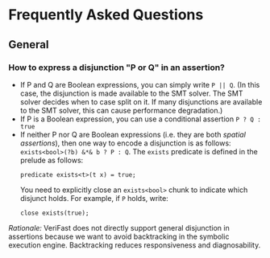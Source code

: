 # Frequently Asked Questions

## General

### How to express a disjunction "P or Q" in an assertion?

- If P and Q are Boolean expressions, you can simply write `P || Q`. (In this case, the disjunction is made available to the SMT solver. The SMT solver decides when to case split on it. If many disjunctions are available to the SMT solver, this can cause performance degradation.)
- If P is a Boolean expression, you can use a conditional assertion `P ? Q : true`
- If neither P nor Q are Boolean expressions (i.e. they are both *spatial assertions*), then one way to encode a disjunction is as follows: `exists<bool>(?b) &*& b ? P : Q`. The `exists` predicate is defined in the prelude as follows:
  ```
  predicate exists<t>(t x) = true;
  ```
  You need to explicitly close an `exists<bool>` chunk to indicate which disjunct holds. For example, if `P` holds, write:
  ```
  close exists(true);
  ```

*Rationale:* VeriFast does not directly support general disjunction in assertions because we want to avoid backtracking in the symbolic execution engine. Backtracking reduces responsiveness and diagnosability.
